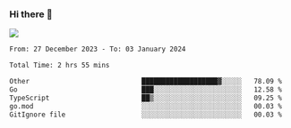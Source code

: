 ### Hi there 👋️

![](https://komarev.com/ghpvc/?username=Loner1024)

<!--START_SECTION:waka-->

```txt
From: 27 December 2023 - To: 03 January 2024

Total Time: 2 hrs 55 mins

Other                            ███████████████████▓░░░░░   78.09 %
Go                               ███░░░░░░░░░░░░░░░░░░░░░░   12.58 %
TypeScript                       ██▒░░░░░░░░░░░░░░░░░░░░░░   09.25 %
go.mod                           ░░░░░░░░░░░░░░░░░░░░░░░░░   00.03 %
GitIgnore file                   ░░░░░░░░░░░░░░░░░░░░░░░░░   00.03 %
```

<!--END_SECTION:waka-->



